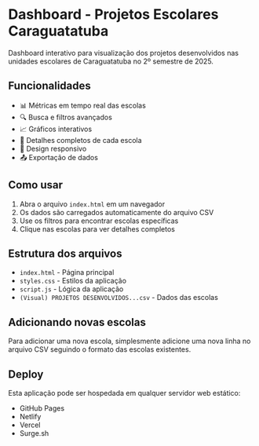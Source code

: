 # Dashboard - Projetos Escolares Caraguatatuba

Dashboard interativo para visualização dos projetos desenvolvidos nas unidades escolares de Caraguatatuba no 2º semestre de 2025.

## Funcionalidades

- 📊 Métricas em tempo real das escolas
- 🔍 Busca e filtros avançados
- 📈 Gráficos interativos
- 🏫 Detalhes completos de cada escola
- 📱 Design responsivo
- 📤 Exportação de dados

## Como usar

1. Abra o arquivo `index.html` em um navegador
2. Os dados são carregados automaticamente do arquivo CSV
3. Use os filtros para encontrar escolas específicas
4. Clique nas escolas para ver detalhes completos

## Estrutura dos arquivos

- `index.html` - Página principal
- `styles.css` - Estilos da aplicação
- `script.js` - Lógica da aplicação
- `(Visual) PROJETOS DESENVOLVIDOS...csv` - Dados das escolas

## Adicionando novas escolas

Para adicionar uma nova escola, simplesmente adicione uma nova linha no arquivo CSV seguindo o formato das escolas existentes.

## Deploy

Esta aplicação pode ser hospedada em qualquer servidor web estático:
- GitHub Pages
- Netlify
- Vercel
- Surge.sh